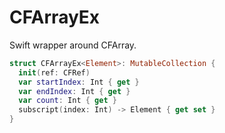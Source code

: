 # CFArrayEx
Swift wrapper around CFArray.

```swift
struct CFArrayEx<Element>: MutableCollection {
  init(ref: CFRef)
  var startIndex: Int { get }
  var endIndex: Int { get }
  var count: Int { get }
  subscript(index: Int) -> Element { get set }
}
```
